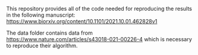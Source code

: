 This repository provides all of the code needed for reproducing the results in the following manuscript: https://www.biorxiv.org/content/10.1101/2021.10.01.462828v1

The data folder contains data from https://www.nature.com/articles/s43018-021-00226-4 which is necessary to reproduce their algorithm.
